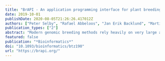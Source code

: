 ```yaml
---
title: "BrAPI - An application programming interface for plant breeding applications"
date: 2019-10-01
publishDate: 2020-08-05T21:26:26.417012Z
authors: ["Peter Selby", "Rafael Abbeloos", "Jan Erik Backlund", "Martin Basterrechea Salido", "Guillaume Bauchet", "Omar E. Benites-Alfaro", "Clay Birkett", "Viana C. Calaminos", "Pierre Carceller", "Guillaume Cornut", "Bruno Vasques Costa", "Jeremy D. Edwards", "Richard Finkers", "Star Yanxin Gao", "Mehmood Ghaffar", "Philip Glaser", "Valentin Guignon", "Puthick Hok", "Andrzej Kilian", "Patrick König", "Jack Elendil B. Lagare", "Matthias Lange", "Marie Angélique Laporte", "Pierre Larmande", "David S. Lebauer", "David A. Lyon", "David S. Marshall", "Dave Matthews", "Iain Milne", "Naymesh Mistry", "Nicolas Morales", "Lukas A. Mueller", "Pascal Neveu", "Evangelia Papoutsoglou", "Brian Pearce", "Ivan Perez-Masias", "Cyril Pommier", "Ricardo H. Ramírez-González", "Abhishek Rathore", "Angel Manica Raquel", "Sebastian Raubach", "Trevor Rife", "Kelly Robbins", "Mathieu Rouard", "Chaitanya Sarma", "Uwe Scholz", "Guilhem Sempéré", "Paul D. Shaw", "Reinhard Simon", "Nahuel Soldevilla", "Gordon Stephen", "Qi Sun", "Clarysabel Tovar", "Grzegorz Uszynski", "Maikel Verouden", "Jonathan Wren"]
publication_types: ["2"]
abstract: "Modern genomic breeding methods rely heavily on very large amounts of phenotyping and genotyping data, presenting new challenges in effective data management and integration. Recently, the size and complexity of datasets have increased significantly, with the result that data are often stored on multiple systems. As analyses of interest increasingly require aggregation of datasets from diverse sources, data exchange between disparate systems becomes a challenge. Results: To facilitate interoperability among breeding applications, we present the public plant Breeding Application Programming Interface (BrAPI). BrAPI is a standardized web service API specification. The development of BrAPI is a collaborative, community-based initiative involving a growing global community of over a hundred participants representing several dozen institutions and companies. Development of such a standard is recognized as critical to a number of important large breeding system initiatives as a foundational technology. The focus of the first version of the API is on providing services for connecting systems and retrieving basic breeding data including germplasm, study, observation, and marker data. A number of BrAPI-enabled applications, termed BrAPPs, have been written, that take advantage of the emerging support of BrAPI by many databases. Availability and implementation: More information on BrAPI, including links to the specification, test suites, BrAPPs, and sample implementations is available at https://brapi.org/. The BrAPI specification and the developer tools are provided as free and open source."
featured: false
publication: "*Bioinformatics*"
doi: "10.1093/bioinformatics/btz190"
url: "https://brapi.org/"
---
```


